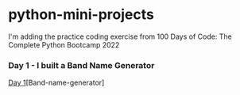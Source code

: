 # python-mini-projects

I'm adding the practice coding exercise from 100 Days of Code: The Complete Python Bootcamp 2022

### Day 1 - I built a Band Name Generator

[Day 1](https://github.com/Veralee225/python-mini-projects/blob/main/1-day.py)[Band-name-generator]
